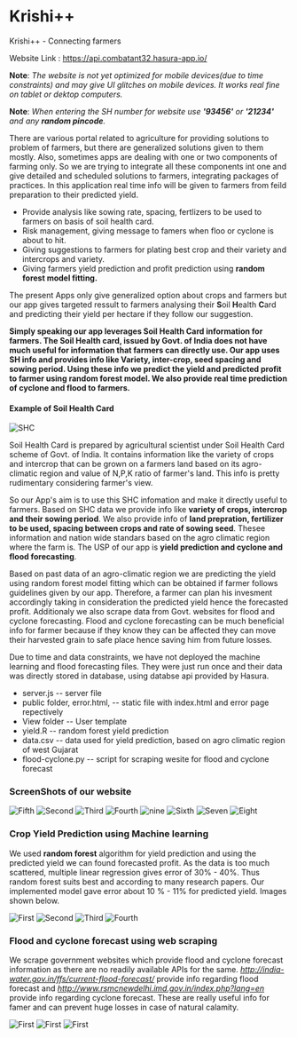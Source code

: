 # Krishi++
Krishi++ - Connecting farmers

Website Link : https://api.combatant32.hasura-app.io/

**Note**: _The website is not yet optimized for mobile devices(due to time constraints) and may give UI glitches on mobile devices. It works real fine on tablet or dektop computers._ 

**Note**: _When entering the SH number for website use **'93456'** or **'21234'** and any **random pincode**._

There are various portal related to agriculture for providing solutions to problem of farmers, but there are generalized solutions given to them mostly. Also, sometimes apps are dealing with one or two components of farming only. So we are trying to integrate all these components int one and give detailed and scheduled solutions to farmers, integrating packages of practices. In this application real time info will be given to farmers from feild preparation to their predicted yield.

* Provide analysis like sowing rate, spacing, fertlizers to be used to farmers on basis of soil health card.
* Risk management, giving message to famers when floo or cyclone is about to hit.
* Giving suggestions to farmers for plating best crop and their variety and intercrops and variety.
* Giving farmers yield prediction and profit prediction using **random forest model fitting.**

The present Apps only give generalized option about crops and farmers but our app gives targeted ressult to farmers analysing their **S**oil **H**ealth **C**ard and predicting their yield per hectare if they follow our suggestion. 

**Simply speaking our app leverages Soil Health Card information for farmers. The Soil Health card, issued by Govt. of India does not have much useful for information that farmers can directly use. Our app uses SH info and provides info like Variety, inter-crop, seed spacing and sowing period. Using these info we predict the yield and predicted profit to farmer using random forest model. We also provide real time prediction of cyclone and flood to farmers.**

#### Example of Soil Health Card
![SHC](http://www.soilhealth.dac.gov.in/Content/blue/soil/assets/img/slider/slider5.png)
 
Soil Health Card is prepared by agricultural scientist under Soil Health Card scheme of Govt. of India. It contains information like the variety of crops and intercrop that can be grown on a farmers land based on its agro-climatic region and value of N,P,K ratio of farmer's land. This info is pretty rudimentary considering farmer's view.

So our App's aim is to use this SHC infomation and make it directly useful to farmers. Based on SHC data we provide info like **variety of crops, intercrop and their sowing period**. We also provide info of **land prepration, fertilizer to be used, spacing between crops and rate of sowing seed**. Thesee information and nation wide standars based on the agro climatic region where the farm is. The USP of our app is **yield prediction and cyclone and flood forecasting**.

Based on past data of an agro-climatic region we are predicting the yield using random forest model fitting which can be obtained if farmer follows guidelines given by our app. Therefore, a farmer can plan his invesment accordingly taking in consideration the predicted yield hence the forecasted profit. Additionaly we also scrape data from Govt. websites for flood and cyclone forecasting. Flood and cyclone forecasting can be much beneficial info for farmer because if they know they can be affected they can move their harvested grain to safe place hence saving him from future losses.

Due to time and data constraints, we have not deployed the machine learning and flood forecasting files. They were just run once and their data was directly stored in database, using databse api provided by Hasura.

* server.js -- server file
* public folder, error.html, -- static file with index.html and error page repectively
* View folder -- User template 
* yield.R -- random forest yield prediction
* data.csv -- data used for yield prediction, based on agro climatic region of west Gujarat
* flood-cyclone.py -- script for scraping wesite for flood and cyclone forecast

### ScreenShots of our website
![Fifth](https://raw.githubusercontent.com/geekychaser/krishiplusplus/master/images/2.png)
![Second](https://raw.githubusercontent.com/geekychaser/krishiplusplus/master/images/3.png)
![Third](https://raw.githubusercontent.com/geekychaser/krishiplusplus/master/images/4.png)
![Fourth](https://raw.githubusercontent.com/geekychaser/krishiplusplus/master/images/5.png)
![nine](https://raw.githubusercontent.com/geekychaser/krishiplusplus/master/images/6.png)
![Sixth](https://raw.githubusercontent.com/geekychaser/krishiplusplus/master/images/7.png)
![Seven](https://raw.githubusercontent.com/geekychaser/krishiplusplus/master/images/8.png)
![Eight](https://raw.githubusercontent.com/geekychaser/krishiplusplus/master/images/9.png)

### Crop Yield Prediction using Machine learning
We used **random forest** algorithm for yield prediction and using the predicted yield we can found forecasted profit. As the data is too much scattered, multiple linear regression gives error of 30% - 40%. Thus random forest suits best and according to many research papers. Our implemented model gave error about 10 % - 11% for predicted yield. Images shown below.

![First](https://raw.githubusercontent.com/geekychaser/krishiplusplus/master/images/s4.png)
![Second](https://raw.githubusercontent.com/geekychaser/krishiplusplus/master/images/s1.png)
![Third](https://raw.githubusercontent.com/geekychaser/krishiplusplus/master/images/s2.png)
![Fourth](https://raw.githubusercontent.com/geekychaser/krishiplusplus/master/images/s3.png)

### Flood and cyclone forecast using web scraping
We scrape government websites which provide flood and cyclone forecast information as there are no readily available APIs for the same. _http://india-water.gov.in/ffs/current-flood-forecast/_ provide info regarding flood forecast and _http://www.rsmcnewdelhi.imd.gov.in/index.php?lang=en_ provide info regarding cyclone forecast. These are really useful info for famer and can prevent huge losses in case of natural calamity.

![First](https://raw.githubusercontent.com/geekychaser/krishiplusplus/master/images/f1.png)
![First](https://raw.githubusercontent.com/geekychaser/krishiplusplus/master/images/f2.png)
![First](https://raw.githubusercontent.com/geekychaser/krishiplusplus/master/images/f3.png)
